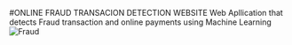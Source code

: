 #ONLINE FRAUD TRANSACION DETECTION WEBSITE
Web Apllication that detects Fraud transaction and online payments using Machine Learning
![Fraud](https://github.com/user-attachments/assets/f1874feb-862a-416d-aac9-9ecdacc4aa61)
